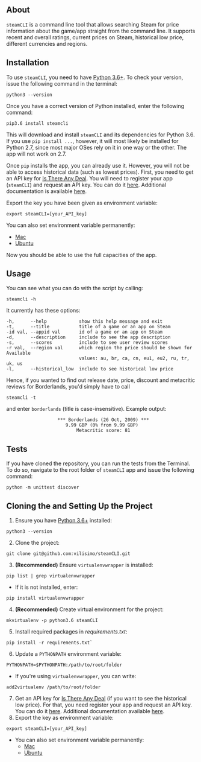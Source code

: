 ## About
`steamCLI` is a command line tool that allows searching Steam for price 
information about the game/app straight from the command line. It supports 
recent and overall ratings, current prices on Steam, historical low price, 
different currencies and regions.

## Installation
To use `steamCLI`, you need to have [Python 3.6+](https://www.python.org/downloads/). 
To check your version, issue the following command in the terminal:
~~~
python3 --version
~~~
Once you have a correct version of Python installed, enter the following command:
~~~
pip3.6 install steamcli
~~~ 
This will download and install `steamCLI` and its dependencies for Python 3.6. 
If you use `pip install ...`, however, it will most likely be installed for 
Python 2.7, since most major OSes rely on it in one way or the other. The app
will not work on 2.7.

Once `pip` installs the app, you can already use it. However, you will not be 
able to access historical data (such as lowest prices). First, you need to get an API 
key for [Is There Any Deal](https://isthereanydeal.com). You will need  to register 
your app (`steamCLI`) and request an API key. You can do it [here](https://isthereanydeal.com/apps/new/). 
Additional documentation is available [here](http://docs.itad.apiary.io/#introduction/your-apps).

Export the key you have been given as environment variable:
~~~
export steamCLI=[your_API_key]
~~~
You can also set environment variable permanently: 
- [Mac](https://stackoverflow.com/questions/22502759/mac-os-x-10-9-setting-permanent-environment-variables)
- [Ubuntu](https://stackoverflow.com/questions/13046624/how-to-permanently-export-a-variable-in-linux)

Now you should be able to use the full capacities of the app.

## Usage
You can see what you can do with the script by calling:
~~~
steamcli -h
~~~
It currently has these options:

    -h,      --help            show this help message and exit
    -t,      --title           title of a game or an app on Steam
    -id val, --appid val       id of a game or an app on Steam
    -d,      --description     include to see the app description
    -s,      --scores          include to see user review scores
    -r val,  --region val      which region the price should be shown for Available
                               values: au, br, ca, cn, eu1, eu2, ru, tr, uk, us
    -l,      --historical_low  include to see historical low price

Hence, if you wanted to find out release date, price, discount and metacritic 
reviews for Borderlands, you'd simply have to call
~~~
steamcli -t
~~~
and enter `borderlands` (title is case-insensitive). Example output:

                       *** Borderlands (26 Oct, 2009) ***                      
                          9.99 GBP (0% from 9.99 GBP)                          
                              Metacritic score: 81 
                              
## Tests
If you have cloned the repository, you can run the tests from the Terminal. 
To do so, navigate to the root folder of `steamCLI` app and issue the following command:
~~~
python -m unittest discover
~~~ 

## Cloning the and Setting Up the Project
1. Ensure you have [Python 3.6+](https://www.python.org/downloads/) installed:
~~~ 
python3 --version
~~~ 
2. Clone the project:
~~~
git clone git@github.com:vilisimo/steamCLI.git
~~~
3. __(Recommended)__ Ensure `virtualenvwrapper` is installed:
~~~
pip list | grep virtualenvwrapper
~~~ 
  * If it is not installed, enter:
~~~
pip install virtualenvwrapper
~~~
4. __(Recommended)__ Create virtual environment for the project: 
~~~
mkvirtualenv -p python3.6 steamCLI
~~~
5. Install required packages in _requirements.txt_:
~~~
pip install -r requirements.txt`
~~~
6. Update a `PYTHONPATH` environment variable: 
~~~
PYTHONPATH=$PYTHONPATH:/path/to/root/folder
~~~
  * If you're using `virtualenvwrapper`, you can write:
~~~
add2virtualenv /path/to/root/folder
~~~
7. Get an API key for [Is There Any Deal](https://isthereanydeal.com) (if you want 
to see the historical low price). For that, you need register your app and request 
an API key. You can do it [here](https://isthereanydeal.com/apps/new/). Additional 
documentation available [here](http://docs.itad.apiary.io/#introduction/your-apps).
8. Export the key as environment variable:
~~~
export steamCLI=[your_API_key]
~~~
  * You can also set environment variable permanently: 
    - [Mac](https://stackoverflow.com/questions/22502759/mac-os-x-10-9-setting-permanent-environment-variables)
    - [Ubuntu](https://stackoverflow.com/questions/13046624/how-to-permanently-export-a-variable-in-linux)
